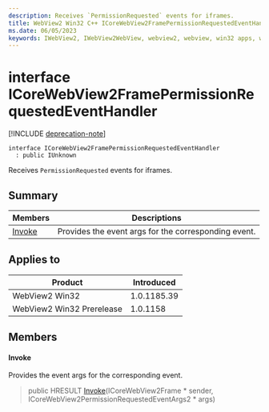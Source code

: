 ```yaml
---
description: Receives `PermissionRequested` events for iframes.
title: WebView2 Win32 C++ ICoreWebView2FramePermissionRequestedEventHandler
ms.date: 06/05/2023
keywords: IWebView2, IWebView2WebView, webview2, webview, win32 apps, win32, edge, ICoreWebView2, ICoreWebView2Controller, browser control, edge html, ICoreWebView2FramePermissionRequestedEventHandler
---
```


# interface ICoreWebView2FramePermissionRequestedEventHandler

[!INCLUDE [deprecation-note](../includes/deprecation-note.md)]

```
interface ICoreWebView2FramePermissionRequestedEventHandler
  : public IUnknown
```

Receives `PermissionRequested` events for iframes.

## Summary

 Members                        | Descriptions
--------------------------------|---------------------------------------------
[Invoke](#invoke) | Provides the event args for the corresponding event.

## Applies to

Product                         | Introduced
--------------------------------|---------------------------------------------
WebView2 Win32            |    1.0.1185.39
WebView2 Win32 Prerelease |    1.0.1158

## Members

#### Invoke

Provides the event args for the corresponding event.

> public HRESULT [Invoke](#invoke)(ICoreWebView2Frame * sender, ICoreWebView2PermissionRequestedEventArgs2 * args)

